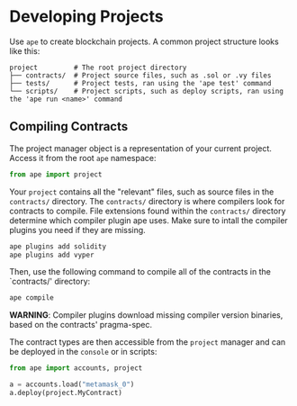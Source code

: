 # Developing Projects

Use `ape` to create blockchain projects. A common project structure looks like this:

```
project         # The root project directory
├── contracts/  # Project source files, such as .sol or .vy files
├── tests/      # Project tests, ran using the 'ape test' command
└── scripts/    # Project scripts, such as deploy scripts, ran using the 'ape run <name>' command
```

## Compiling Contracts

The project manager object is a representation of your current project. Access it from the root `ape` namespace:

```python
from ape import project
```

Your `project` contains all the "relevant" files, such as source files in the `contracts/` directory. The 
`contracts/` directory is where compilers look for contracts to compile. File extensions found within the `contracts/` 
directory determine which compiler plugin ape uses. Make sure to intall the compiler plugins you need if they are 
missing.

```bash
ape plugins add solidity
ape plugins add vyper
```

Then, use the following command to compile all of the contracts in the `contracts/' directory:

```bash
ape compile
```

**WARNING**: Compiler plugins download missing compiler version binaries, based on the contracts' pragma-spec.

The contract types are then accessible from the `project` manager and can be deployed in the `console` or in scripts:

```python
from ape import accounts, project

a = accounts.load("metamask_0")
a.deploy(project.MyContract)
```
